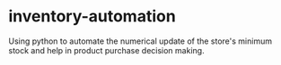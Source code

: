 # inventory-automation
Using python to automate the numerical update of the store's minimum stock and help in product purchase decision making.
